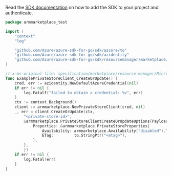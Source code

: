 Read the [SDK documentation](https://github.com/Azure/azure-sdk-for-go/blob/sdk%2Fresourcemanager%2Fmarketplace%2Farmmarketplace%2Fv0.2.0/sdk/resourcemanager/marketplace/armmarketplace/README.md) on how to add the SDK to your project and authenticate.

```go
package armmarketplace_test

import (
	"context"
	"log"

	"github.com/Azure/azure-sdk-for-go/sdk/azcore/to"
	"github.com/Azure/azure-sdk-for-go/sdk/azidentity"
	"github.com/Azure/azure-sdk-for-go/sdk/resourcemanager/marketplace/armmarketplace"
)

// x-ms-original-file: specification/marketplace/resource-manager/Microsoft.Marketplace/stable/2021-06-01/examples/PrivateStores_update.json
func ExamplePrivateStoreClient_CreateOrUpdate() {
	cred, err := azidentity.NewDefaultAzureCredential(nil)
	if err != nil {
		log.Fatalf("failed to obtain a credential: %v", err)
	}
	ctx := context.Background()
	client := armmarketplace.NewPrivateStoreClient(cred, nil)
	_, err = client.CreateOrUpdate(ctx,
		"<private-store-id>",
		&armmarketplace.PrivateStoreClientCreateOrUpdateOptions{Payload: &armmarketplace.PrivateStore{
			Properties: &armmarketplace.PrivateStoreProperties{
				Availability: armmarketplace.Availability("disabled").ToPtr(),
				ETag:         to.StringPtr("<etag>"),
			},
		},
		})
	if err != nil {
		log.Fatal(err)
	}
}
```
